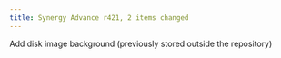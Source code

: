 ```yaml
---
title: Synergy Advance r421, 2 items changed
---
```


Add disk image background (previously stored outside the repository)
